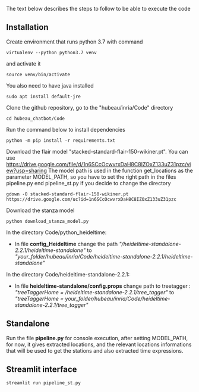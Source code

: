 The text below describes the steps to follow to be able to execute the code

## Installation

Create environment that runs python 3.7 with command

```
virtualenv --python python3.7 venv
```

and activate it

```
source venv/bin/activate
```

You also need to have java installed

```
sudo apt install default-jre
```

Clone the github repository, go to the "hubeau/inria/Code" directory

```
cd hubeau_chatbot/Code
```

Run the command below to install dependencies

```
python -m pip install -r requirements.txt
```

Download the flair model "stacked-standard-flair-150-wikiner.pt". You can use https://drive.google.com/file/d/1n6SCcOcwvrxDaH8C8IZOxZ133uZ31pzc/view?usp=sharing
The model path is used in the function get_locations as the parameter MODEL_PATH, so you have
to set the right path in the files pipeline.py end pipeline_st.py if you decide to change the directory

```console
gdown -O stacked-standard-flair-150-wikiner.pt https://drive.google.com/uc?id=1n6SCcOcwvrxDaH8C8IZOxZ133uZ31pzc
```

Download the stanza model

```console
python download_stanza_model.py
```

In the directory Code/python_heideltime:

- In file **config_Heideltime** change the path _"/heideltime-standalone-2.2.1/heideltime-standalone"_
  to _"your_folder/hubeau/inria/Code/heideltime-standalone-2.2.1/heideltime-standalone"_

In the directory Code/heideltime-standalone-2.2.1:

- In file **heideltime-standalone/config.props**
  change path to treetagger :
  _"treeTaggerHome = /heideltime-standalone-2.2.1/tree_tagger"_ to
  _"treeTaggerHome = your_folder/hubeau/inria/Code/heideltime-standalone-2.2.1/tree_tagger"_

## Standalone

Run the file **pipeline.py** for console execution, after setting MODEL_PATH,
for now, it gives extracted locations, and the relevant locations informations that will be used to get the stations and
also extracted time expressions.

## Streamlit interface

```
streamlit run pipeline_st.py
```
